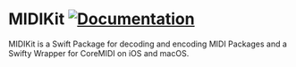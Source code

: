 # MIDIKit [![Documentation](https://img.shields.io/badge/Documentation-<Color>.svg)](https://dnadoba.github.io/MIDIKit)

MIDIKit is a Swift Package for decoding and encoding MIDI Packages and a Swifty Wrapper for CoreMIDI on iOS and macOS.

